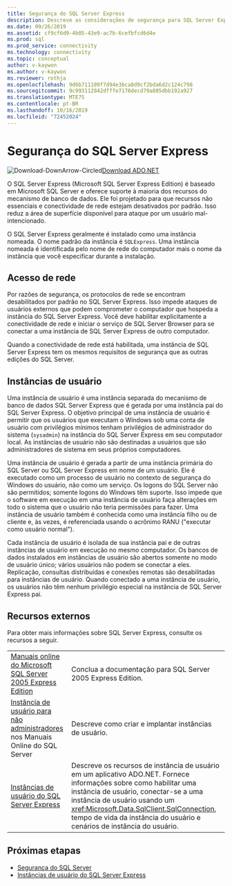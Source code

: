 ```yaml
---
title: Segurança do SQL Server Express
description: Descreve as considerações de segurança para SQL Server Express.
ms.date: 09/26/2019
ms.assetid: cf9cf6d9-4b05-43e9-ac7b-6cefbfcd6d4e
ms.prod: sql
ms.prod_service: connectivity
ms.technology: connectivity
ms.topic: conceptual
author: v-kaywon
ms.author: v-kaywon
ms.reviewer: rothja
ms.openlocfilehash: 9d6b711109f7d94e3bca8d9cf2bda6d2c124c798
ms.sourcegitcommit: 9c993112842dfffe7176decd79a885dbb192a927
ms.translationtype: MTE75
ms.contentlocale: pt-BR
ms.lasthandoff: 10/16/2019
ms.locfileid: "72452024"
---
```

# <a name="sql-server-express-security"></a>Segurança do SQL Server Express

![Download-DownArrow-Circled](../../../ssdt/media/download.png)[Download ADO.NET](../../sql-connection-libraries.md#anchor-20-drivers-relational-access)

O SQL Server Express (Microsoft SQL Server Express Edition) é baseado em Microsoft SQL Server e oferece suporte à maioria dos recursos do mecanismo de banco de dados. Ele foi projetado para que recursos não essenciais e conectividade de rede estejam desativados por padrão. Isso reduz a área de superfície disponível para ataque por um usuário mal-intencionado.  
  
O SQL Server Express geralmente é instalado como uma instância nomeada. O nome padrão da instância é `SQLExpress`. Uma instância nomeada é identificada pelo nome de rede do computador mais o nome da instância que você especificar durante a instalação.  
  
## <a name="network-access"></a>Acesso de rede  
Por razões de segurança, os protocolos de rede se encontram desabilitados por padrão no SQL Server Express. Isso impede ataques de usuários externos que podem comprometer o computador que hospeda a instância do SQL Server Express. Você deve habilitar explicitamente a conectividade de rede e iniciar o serviço de SQL Server Browser para se conectar a uma instância de SQL Server Express de outro computador.  
  
Quando a conectividade de rede está habilitada, uma instância de SQL Server Express tem os mesmos requisitos de segurança que as outras edições do SQL Server.  
  
## <a name="user-instances"></a>Instâncias de usuário  
Uma instância de usuário é uma instância separada do mecanismo de banco de dados SQL Server Express que é gerada por uma instância pai do SQL Server Express. O objetivo principal de uma instância de usuário é permitir que os usuários que executam o Windows sob uma conta de usuário com privilégios mínimos tenham privilégios de administrador do sistema (`sysadmin`) na instância do SQL Server Express em seu computador local. As instâncias de usuário não são destinadas a usuários que são administradores de sistema em seus próprios computadores.  
  
Uma instância de usuário é gerada a partir de uma instância primária do SQL Server ou SQL Server Express em nome de um usuário. Ele é executado como um processo de usuário no contexto de segurança do Windows do usuário, não como um serviço. Os logons do SQL Server não são permitidos; somente logons do Windows têm suporte. Isso impede que o software em execução em uma instância de usuário faça alterações em todo o sistema que o usuário não teria permissões para fazer. Uma instância de usuário também é conhecida como uma instância filho ou de cliente e, às vezes, é referenciada usando o acrônimo RANU ("executar como usuário normal").  
  
Cada instância de usuário é isolada de sua instância pai e de outras instâncias de usuário em execução no mesmo computador. Os bancos de dados instalados em instâncias de usuário são abertos somente no modo de usuário único; vários usuários não podem se conectar a eles. Replicação, consultas distribuídas e conexões remotas são desabilitadas para instâncias de usuário. Quando conectado a uma instância de usuário, os usuários não têm nenhum privilégio especial na instância de SQL Server Express pai.  
  
## <a name="external-resources"></a>Recursos externos  
Para obter mais informações sobre SQL Server Express, consulte os recursos a seguir.  
  
|||  
|-|-|  
|[Manuais online do Microsoft SQL Server 2005 Express Edition](https://docs.microsoft.com/previous-versions/sql/sql-server-2005/ms165706(v=sql.90))|Conclua a documentação para SQL Server 2005 Express Edition.|  
|[Instância de usuário para não administradores](https://docs.microsoft.com/previous-versions/sql/sql-server-2008/ms143684(v=sql.100)) nos Manuais Online do SQL Server|Descreve como criar e implantar instâncias de usuário.|  
|[Instâncias de usuário do SQL Server Express](sql-server-express-user-instances.md)|Descreve os recursos de instância de usuário em um aplicativo ADO.NET. Fornece informações sobre como habilitar uma instância de usuário, conectar-se a uma instância de usuário usando um <xref:Microsoft.Data.SqlClient.SqlConnection>, tempo de vida da instância do usuário e cenários de instância do usuário.|  
  
## <a name="next-steps"></a>Próximas etapas
- [Segurança do SQL Server](sql-server-security.md)
- [Instâncias de usuário do SQL Server Express](sql-server-express-user-instances.md)
